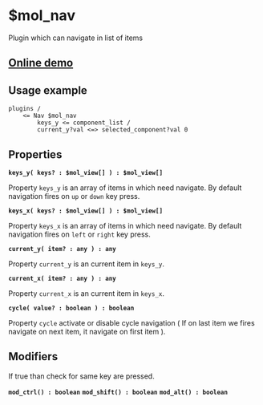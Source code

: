 # $mol_nav

Plugin which can navigate in list of items

## [Online demo](https://mol.js.org/app/demo/-/#demo=mol_nav_demo)

## Usage example
```
plugins /
	<= Nav $mol_nav
		keys_y <= component_list /
		current_y?val <=> selected_component?val 0
```

## Properties

**`keys_y( keys? : $mol_view[] ) : $mol_view[]`**

Property `keys_y` is an array of items in which need navigate.
By default navigation fires on `up` or `down` key press.

**`keys_x( keys? : $mol_view[] ) : $mol_view[]`**

Property `keys_x` is an array of items in which need navigate.
By default navigation fires on `left` or `right` key press.

**`current_y( item? : any ) : any`**

Property `current_y` is an current item in `keys_y`.

**`current_x( item? : any ) : any`**

Property `current_x` is an current item in `keys_x`.

**`cycle( value? : boolean ) : boolean`**

Property `cycle` activate or disable cycle navigation ( If on last item we fires navigate on next item, it navigate on first item ).

## Modifiers

If true than check for same key are pressed.

**`mod_ctrl() : boolean`**
**`mod_shift() : boolean`**
**`mod_alt() : boolean`**
